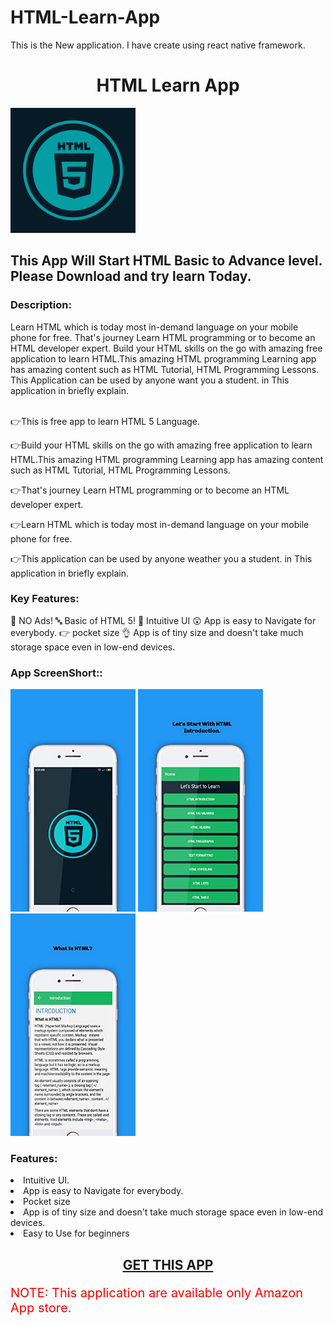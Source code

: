 # HTML-Learn-App
This is the New application. I have create using react native framework. 

<center><h1>HTML Learn App</h1></center>
	<img src="logo.png" width=200px>
	<h2>This App Will Start HTML Basic to Advance level. Please Download and try learn Today.</h2>

<h3>Description:</h3>
  Learn HTML which is today most in-demand language on your mobile phone for free.
That's journey Learn HTML programming or to become an HTML developer expert.
Build your HTML skills on the go with amazing free application to learn HTML.This amazing HTML programming Learning app has amazing content such as HTML Tutorial, HTML Programming Lessons.
This Application can be used by anyone want you a student. in This application in briefly explain.<br><br>


👉This is free app to learn HTML 5 Language.

👉Build your HTML skills on the go with amazing free application to learn HTML.This amazing HTML programming Learning app has amazing content such as HTML Tutorial, HTML Programming Lessons.

👉That's journey Learn HTML programming or to become an HTML developer expert.

👉Learn HTML which is today most in-demand language on your mobile phone for free.

👉This application can be used by anyone weather you a student. in This application in briefly explain.

<h3>Key Features:</h3>
🚫 NO Ads!
🔤 Basic of HTML 5!
📱 Intuitive UI
😲 App is easy to Navigate for everybody.
👉 pocket size
👌 App is of tiny size and doesn't take much storage space even in low-end devices.


<h3>App ScreenShort::</h3>
	
<img src="screen1.jpg" width=200px> <img src="screen2.jpg" width=200px> <img src="screen3.jpg" width=200px>

<h3>Features:</h3>
<li>Intuitive UI.</li>
  <li>App is easy to Navigate for everybody.</li>
  <li>Pocket size</li>
  <li>App is of tiny size and doesn't take much storage space even in low-end devices.</li>
  <li>Easy to Use for beginners</li>

<center><h2><a href="https://play.google.com/store/apps/details?id=com.learnhtml5">GET THIS APP</a></h2></center>

<p style="font-size: 20px; color: red">NOTE: This application are available  only Amazon App store.
	</p>
